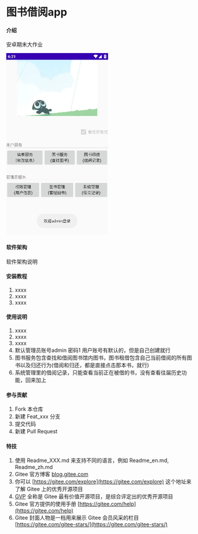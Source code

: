 # 图书借阅app

#### 介绍
安卓期末大作业

![输入图片说明](%E7%AE%A1%E7%90%86%E5%91%98%E9%A1%B5%E9%9D%A2.png)

#### 软件架构
软件架构说明


#### 安装教程

1.  xxxx
2.  xxxx
3.  xxxx

#### 使用说明

1.  xxxx
2.  xxxx
3.  xxxx
4. 默认管理员账号admin 密码1  用户账号有默认的，但是自己创建就行
5. 图书服务包含查找和借阅图书馆内图书，图书租借包含自己当前借阅的所有图书以及归还行为(借阅和归还，都是直接点击那本书，就行)
6. 系统管理里的借阅记录，只能查看当前正在被借的书，没有查看往届历史功能，回来加上

#### 参与贡献

1.  Fork 本仓库
2.  新建 Feat_xxx 分支
3.  提交代码
4.  新建 Pull Request


#### 特技

1.  使用 Readme\_XXX.md 来支持不同的语言，例如 Readme\_en.md, Readme\_zh.md
2.  Gitee 官方博客 [blog.gitee.com](https://blog.gitee.com)
3.  你可以 [https://gitee.com/explore](https://gitee.com/explore) 这个地址来了解 Gitee 上的优秀开源项目
4.  [GVP](https://gitee.com/gvp) 全称是 Gitee 最有价值开源项目，是综合评定出的优秀开源项目
5.  Gitee 官方提供的使用手册 [https://gitee.com/help](https://gitee.com/help)
6.  Gitee 封面人物是一档用来展示 Gitee 会员风采的栏目 [https://gitee.com/gitee-stars/](https://gitee.com/gitee-stars/)
